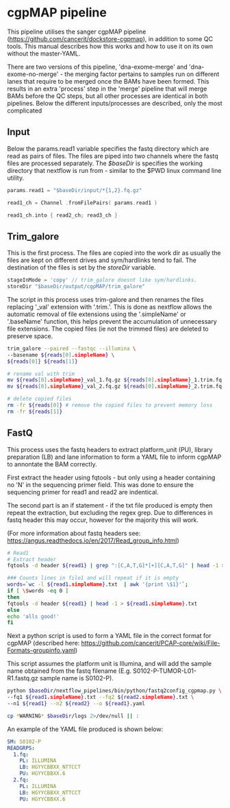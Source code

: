 # cgpMAP pipeline

This pipeline utilises the sanger cgpMAP pipeline (https://github.com/cancerit/dockstore-cgpmap), in addition to some QC tools. This manual describes how this works and how to use it on its own without the master-YAML.

There are two versions of this pipeline, 'dna-exome-merge' and 'dna-exome-no-merge' - the merging factor pertains to samples run on different lanes that require to be merged once the BAMs have been formed. This results in an extra 'process' step in the 'merge' pipeline that will merge BAMs before the QC steps, but all other processes are identical in both pipelines. Below the different inputs/processes are described, only the most complicated



## Input

Below the params.read1 variable specifies the fastq directory which are read as pairs of files.
The files are piped into two channels where the fastq files are processed separately. The *$baseDir* is specifies the working directory that nextflow is run from - similar to the $PWD linux command line utility.


```go
params.read1 = "$baseDir/input/*{1,2}.fq.gz"

read1_ch = Channel .fromFilePairs( params.read1 )

read1_ch.into { read2_ch; read3_ch }

```

## Trim_galore

This is the first process. The files are copied into the work dir as usually the files are kept on different drives and sym/hardlinks tend to fail. The destination of the files is set by the *storeDir* variable.

```go
stageInMode = 'copy' // trim_galore doesnt like sym/hardlinks.
storeDir "$baseDir/output/cgpMAP/trim_galore"
```

The script in this process uses trim-galore and then renames the files replacing '_val' extension with '.trim.'. This is done as nextflow allows the automatic removal of file extensions using the '.simpleName' or '.baseName' function, this helps prevent the accumulation of unnecessary file extensions. The copied files (ie not the trimmed files) are deleted to preserve space.

```bash
trim_galore --paired --fastqc --illumina \
--basename ${reads[0].simpleName} \
${reads[0]} ${reads[1]}

# rename val with trim
mv ${reads[0].simpleName}_val_1.fq.gz ${reads[0].simpleName}_1.trim.fq.gz
mv ${reads[0].simpleName}_val_2.fq.gz ${reads[0].simpleName}_2.trim.fq.gz

# delete copied files
rm -fr ${reads[0]} # remove the copied files to prevent memory loss
rm -fr ${reads[1]}
```

## FastQ
This process uses the fastq headers to extract platform_unit (PU), library preparation (LB) and lane information to form a YAML file to inform cgpMAP to annontate the BAM correctly.

First extract the header using fqtools - but only using a header containing no 'N' in the sequencing primer field. This was done to ensure the sequencing primer for read1 and read2 are indentical.

The second part is an if statement - if the txt file produced is empty then repeat the extraction, but excluding the regex grep. Due to differences in fastq header this may occur, however for the majority this will work.

(For more information about fastq headers see: https://angus.readthedocs.io/en/2017/Read_group_info.html)

```bash
# Read1
# Extract header
fqtools -d header ${read1} | grep ":[C,A,T,G]*[+][C,A,T,G]" | head -1 > ${read1.simpleName}.txt

### Counts lines in file1 and will repeat if it is empty
words=`wc -l ${read1.simpleName}.txt  | awk '{print \$1}'`;
if [ \$words -eq 0 ]
then
fqtools -d header ${read1} | head -1 > ${read1.simpleName}.txt
else
echo 'alls good!'
fi
```

Next a python script is used to form a YAML file in the correct format for cgpMAP (described here: https://github.com/cancerit/PCAP-core/wiki/File-Formats-groupinfo.yaml)

This script assumes the platform unit is Illumina, and will add the sample name obtained from the fastq filename (E.g. S0102-P-TUMOR-L01-R1.fastq.gz sample name is S0102-P).

```bash
python $baseDir/nextflow_pipelines/bin/python/fastq2config_cgpmap.py \
--fq1 ${read1.simpleName}.txt --fq2 ${read2.simpleName}.txt \
--n1 ${read1} --n2 ${read2} --o ${read1}.yaml

cp *WARNING* $baseDir/logs 2>/dev/null || :
```

An example of the YAML file produced is shown below:

```yaml
SM: S0102-P
READGRPS:
  1.fq:
    PL: ILLUMINA
    LB: HGYYCBBXX_NTTCCT
    PU: HGYYCBBXX.6
  2.fq:
    PL: ILLUMINA
    LB: HGYYCBBXX_NTTCCT
    PU: HGYYCBBXX.6
```
